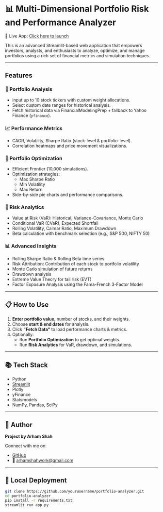 # 📊 Multi-Dimensional Portfolio Risk and Performance Analyzer

🚀 Live App: [Click here to launch](https://portfolioanalyzerpy.streamlit.app/)

This is an advanced Streamlit-based web application that empowers investors, analysts, and enthusiasts to analyze, optimize, and manage portfolios using a rich set of financial metrics and simulation techniques.

---

## Features

### 🔧 Portfolio Analysis
- Input up to 10 stock tickers with custom weight allocations.
- Select custom date ranges for historical analysis.
- Fetch historical data via FinancialModelingPrep + fallback to Yahoo Finance (`yfinance`).

### 📈 Performance Metrics
- CAGR, Volatility, Sharpe Ratio (stock-level & portfolio-level).
- Correlation heatmaps and price movement visualizations.

### 🧮 Portfolio Optimization
- Efficient Frontier (10,000 simulations).
- Optimization strategies:
  - Max Sharpe Ratio
  - Min Volatility
  - Max Return
- Side-by-side pie charts and performance comparisons.

### 🔐 Risk Analytics
- Value at Risk (VaR): Historical, Variance-Covariance, Monte Carlo
- Conditional VaR (CVaR), Expected Shortfall
- Rolling Volatility, Calmar Ratio, Maximum Drawdown
- Beta calculation with benchmark selection (e.g., S&P 500, NIFTY 50)

### 📊 Advanced Insights
- Rolling Sharpe Ratio & Rolling Beta time series
- Risk Attribution: Contribution of each stock to portfolio volatility
- Monte Carlo simulation of future returns
- Drawdown analysis
- Extreme Value Theory for tail risk (EVT)
- Factor Exposure Analysis using the Fama-French 3-Factor Model

---

## 📋 How to Use

1. **Enter portfolio value**, number of stocks, and their weights.
2. Choose **start & end dates** for analysis.
3. Click **"Fetch Data"** to load performance charts & metrics.
4. Optionally:
   - Run **Portfolio Optimization** to get optimal weights.
   - Run **Risk Analytics** for VaR, drawdown, and simulations.

---

## 📚 Tech Stack

- Python
- [Streamlit](https://streamlit.io/)
- Plotly
- yFinance
- Statsmodels
- NumPy, Pandas, SciPy

---

## 👤 Author

**Project by Arham Shah**

Connect with me on:
- [GitHub](https://github.com/arhamshahwork)
- 📧 arhamshahwork@gmail.com

---

## 🏁 Local Deployment

```bash
git clone https://github.com/yourusername/portfolio-analyzer.git
cd portfolio-analyzer
pip install -r requirements.txt
streamlit run app.py

